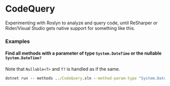 # CodeQuery
Experimenting with Roslyn to analyze and query code, until ReSharper or Rider/Visual Studio gets native support for something like this.


### Examples
#### Find all methods with a parameter of type `System.DateTime` or the nullable `System.DateTime?`
Note that `Nullable<T>` and `T?` is handled as if the same.

```cmd
dotnet run -- methods ../CodeQuery.sln --method-param-type "System.DateTime\??"
```
